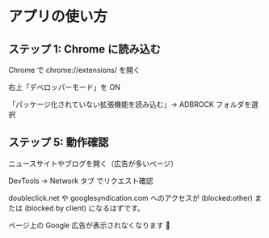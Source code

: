 # アプリの使い方

## ステップ 1: Chrome に読み込む

Chrome で chrome://extensions/ を開く

右上「デベロッパーモード」を ON

「パッケージ化されていない拡張機能を読み込む」→ ADBROCK フォルダを選択

## ステップ 5: 動作確認

ニュースサイトやブログを開く（広告が多いページ）

DevTools → Network タブ でリクエスト確認

doubleclick.net や googlesyndication.com へのアクセスが
(blocked:other) または (blocked by client) になるはずです。

ページ上の Google 広告が表示されなくなります 🚫
